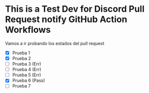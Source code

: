 # This is a Test Dev for Discord Pull Request notify GitHub Action Workflows
 Vamos a ir probando los estados del pull request
 
 - [X] Prueba 1
 - [x] Prueba 2
 - [ ] Prueba 3 (Err)
 - [ ] Prueba 4 (Err)
 - [ ] Prueba 5 (Err)
 - [X] Prueba 6 (Pass) 
 - [ ] Prueba 7
